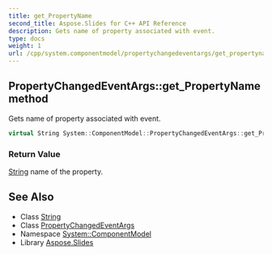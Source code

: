 ```yaml
---
title: get_PropertyName
second_title: Aspose.Slides for C++ API Reference
description: Gets name of property associated with event.
type: docs
weight: 1
url: /cpp/system.componentmodel/propertychangedeventargs/get_propertyname/
---
```

## PropertyChangedEventArgs::get_PropertyName method


Gets name of property associated with event.

```cpp
virtual String System::ComponentModel::PropertyChangedEventArgs::get_PropertyName()
```


### Return Value

[String](../../../system/string/) name of the property.

## See Also

* Class [String](../../../system/string/)
* Class [PropertyChangedEventArgs](../)
* Namespace [System::ComponentModel](../../)
* Library [Aspose.Slides](../../../)
